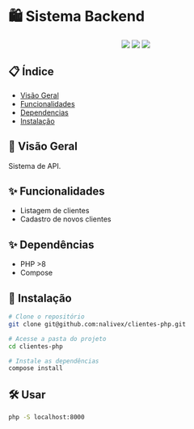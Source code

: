 # 🛍️ Sistema Backend

<div align="center">
  <img src="https://img.shields.io/badge/PHP-777BB4?style=for-the-badge&logo=php&logoColor=white">
  <img src="https://img.shields.io/badge/PostgreSQL-316192?style=for-the-badge&logo=postgresql&logoColor=white">
  <img src="https://img.shields.io/badge/API_REST-FF6C37?style=for-the-badge&logo=fastapi&logoColor=white">
</div>

## 📋 Índice
- [Visão Geral](#-visão-geral)
- [Funcionalidades](#-funcionalidades)
- [Dependencias](#-depedências)
- [Instalação](#-instalação)

## 🌟 Visão Geral
  Sistema de API.

## ✨ Funcionalidades
- Listagem de clientes 
- Cadastro de novos clientes

## ✨ Dependências
- PHP >8
- Compose

## 🚀 Instalação

```bash
# Clone o repositório
git clone git@github.com:nalivex/clientes-php.git

# Acesse a pasta do projeto
cd clientes-php

# Instale as dependências
compose install
```

## 🛠 Usar
```bash
php -S localhost:8000
```
